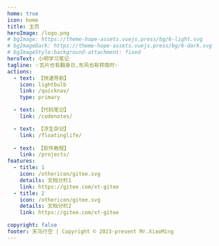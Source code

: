 ```yaml
---
home: true
icon: home
title: 主页
heroImage: /logo.png
# bgImage: https://theme-hope-assets.vuejs.press/bg/6-light.svg
# bgImageDark: https://theme-hope-assets.vuejs.press/bg/6-dark.svg
# bgImageStyle:background-attachment: fixed
heroText: 小明学习笔记
tagline: ✨瓦片也有翻身日,东风也有转南时✨
actions:
  - text: 【快速导航】
    icon: lightbulb
    link: /quicknav/
    type: primary

  - text: 【代码笔记】
    link: /codenotes/

  - text: 【浮生杂记】
    link: /floatinglife/
    
  - text: 【软件教程】
    link: /projects/
features:
  - title: 1
    icon: /othericon/gitee.svg
    details: 文档分栏1
    link: https://gitee.com/xt-gitee
  - title: 2
    icon: /othericon/gitee.svg
    details: 文档分栏2
    link: https://gitee.com/xt-gitee

copyright: false
footer: 天马行空 | Copyright © 2023-present Mr.XiaoMing
---
```

